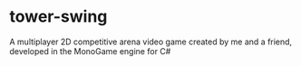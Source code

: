 # tower-swing
A multiplayer 2D competitive arena video game created by me and a friend, developed in the MonoGame engine for C#
